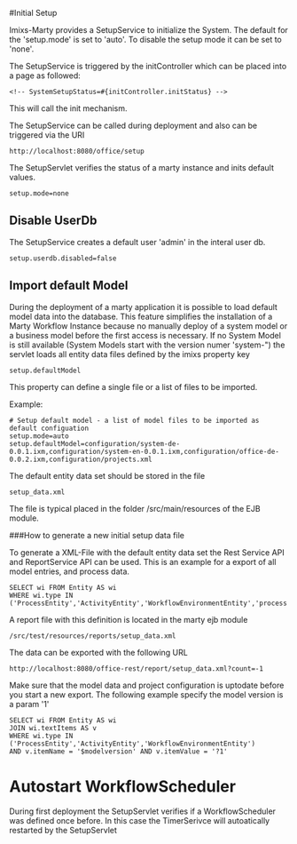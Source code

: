 #Initial Setup

Imixs-Marty provides a SetupService to initialize the System. 
The default for the 'setup.mode' is set to 'auto'. To disable the setup mode it can be set to 'none'.


The SetupService is triggered by the initController which can be placed into a page as followed:

	<!-- SystemSetupStatus=#{initController.initStatus} -->

This will call the init mechanism.

The SetupService can be called during deployment and also can be triggered via the URI

    http://localhost:8080/office/setup

The SetupServlet verifies the status of a marty instance and inits default values. 

    setup.mode=none


## Disable UserDb
The SetupService creates a default user 'admin' in the interal user db. 


	setup.userdb.disabled=false



## Import default Model

During the deployment of a marty application it is possible to load default model data  into the database. This feature simplifies the installation of a Marty Workflow Instance  because no manually deploy of a system model or a business model before the first access  is necessary.
If no System Model is still available  (System Models start with the version numer 'system-") the servlet loads all entity data files defined by the imixs property key 

    setup.defaultModel

This property can define a single file or a list of files to be imported.

Example:

    # Setup default model - a list of model files to be imported as default configuation
    setup.mode=auto
    setup.defaultModel=configuration/system-de-0.0.1.ixm,configuration/system-en-0.0.1.ixm,configuration/office-de-0.0.2.ixm,configuration/projects.xml

The default entity data set should be stored in the file

    setup_data.xml

The file is typical placed in the folder /src/main/resources of the EJB module.



###How to generate a new initial setup data file

To generate a XML-File with the default entity data set the Rest Service API and 
ReportService API can be used. This is an example for a export of all model entries, 
and process data.

    SELECT wi FROM Entity AS wi
    WHERE wi.type IN ('ProcessEntity','ActivityEntity','WorkflowEnvironmentEntity','process','configuration')
 

A report file with this definition is located in the marty ejb module 
 
    /src/test/resources/reports/setup_data.xml

The data can be exported with the following URL

    http://localhost:8080/office-rest/report/setup_data.xml?count=-1

Make sure that the model data and project configuration is uptodate before you start a  new export. The following example specify the model version is a param '1'

    SELECT wi FROM Entity AS wi
    JOIN wi.textItems AS v
    WHERE wi.type IN ('ProcessEntity','ActivityEntity','WorkflowEnvironmentEntity')
    AND v.itemName = '$modelversion' AND v.itemValue = '?1'
 
 
# Autostart WorkflowScheduler
During first deployment the SetupServlet verifies if a WorkflowScheduler was defined once before. In this case the TimerSerivce will autoatically restarted by the SetupServlet
 